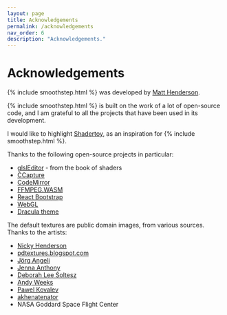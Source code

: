 ```yaml
---
layout: page
title: Acknowledgements
permalink: /acknowledgements
nav_order: 6
description: "Acknowledgements."
---
```


# Acknowledgements

{% include smoothstep.html %} was developed by [Matt Henderson](https://twitter.com/matthen2).

{% include smoothstep.html %} is built on the work of a lot of open-source code, and I am grateful to all the projects that have been used in its development.

I would like to highlight [Shadertoy](https://www.shadertoy.com/), as an inspiration for {% include smoothstep.html %}.

Thanks to the following open-source projects in particular:

*   [glslEditor](https://github.com/patriciogonzalezvivo/glslEditor) - from the book of shaders
*   [CCapture](https://github.com/spite/ccapture.js)
*   [CodeMirror](https://codemirror.net/)
*   [FFMPEG.WASM](https://ffmpegwasm.github.io/)
*   [React Bootstrap](https://react-bootstrap.github.io/)
*   [WebGL](https://www.khronos.org/webgl/)
*   [Dracula theme](https://github.com/dracula/dracula-theme/)

The default textures are public domain images, from various sources. Thanks to the artists:

*   [Nicky Henderson](https://www.rnhenderson.com/)
*   [pdtextures.blogspot.com](http://pdtextures.blogspot.com)
*   [Jörg Angeli](https://unsplash.com/@joerga)
*   [Jenna Anthony](https://www.flickr.com/photos/188742053@N05)
*   [Deborah Lee Soltesz](https://www.flickr.com/photos/dsoltesz)
*   [Andy Weeks](https://www.flickr.com/photos/andyweeks)
*   [Pawel Kovalev](https://www.flickr.com/photos/137236022@N03)
*   [akhenatenator](https://www.flickr.com/photos/86012097@N08)
*   NASA Goddard Space Flight Center
